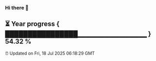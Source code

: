 ### Hi there 👋
⏳ Year progress { ████████████████▁▁▁▁▁▁▁▁▁▁▁▁▁▁ } 54.32 %
---
⏰ Updated on Fri, 18 Jul 2025 06:18:29 GMT

